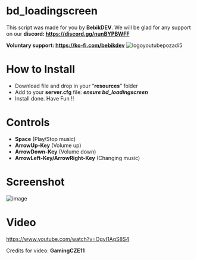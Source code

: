 # bd_loadingscreen

This script was made for you by **BebikDEV**. We will be glad for any support on our **discord: https://discord.gg/nunBYPBWFF**

**Voluntary support: https://ko-fi.com/bebikdev**
![logoyoutubepozadi5](https://github.com/Bebicek/bd_loadingscreen/assets/133703817/69e57ffb-c19a-403b-b270-dd5b7b6aaa22)

# How to Install
- Download file and drop in your “**resources**” folder
- Add to your **server.cfg** file:  ***ensure bd_loadingscreen***
- Install done. Have Fun !!

# Controls
- **Space** (Play/Stop music)
- **ArrowUp-Key** (Volume up)
- **ArrowDown-Key** (Volume down)
- **ArrowLeft-Key/ArrowRight-Key** (Changing music)

# Screenshot
![image](https://github.com/Bebicek/bd_loadingscreen/assets/133703817/c7ce2d81-b03f-44e2-9906-8388dfd00c23)


# Video
https://www.youtube.com/watch?v=OgyI1AqS8S4

Credits for video: **GamingCZE11**

